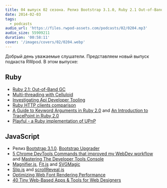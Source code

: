 ```yaml
---
title: 04 выпуск 02 сезона. Релиз Bootstrap 3.1.0, Ruby 2.1 Out-of-Band GC, Playful, Chrome DevTools Commands, Fit.js и прочее
date: 2014-02-03
tags:
  - podcasts
audio_url: 'https://files.rwpod-assets.com/podcasts/02/0204.mp3'
audio_size: 55909211
duration: '00:58:11'
cover: '/images/covers/02/0204.webp'
---
```


Добрый день уважаемые слушатели. Представляем новый выпуск подкаста RWpod. В этом выпуске:

## Ruby

- [Ruby 2.1: Out-of-Band GC](http://tmm1.net/ruby21-oobgc/)
- [Multi-threading with Celluloid](http://blog.crowdint.com/2014/01/23/multi-threading-with-celluloid.html)
- [Investigating Api Developer Tooling](http://mayerdan.com/programming/2014/01/29/investigating-api-tooling/)
- [Ruby HTTP clients comparison](http://www.slideshare.net/HiroshiNakamura/rubyhttp-clients-comparison)
- [A Guide to Keyword Arguments in Ruby 2.0](http://www.youtube.com/watch?v=u8Q6Of_mScI) and [An Introduction to TracePoint in Ruby 2.0](http://www.youtube.com/watch?v=V_dZQ6AeZDE)
- [Playful - a Ruby implementation of UPnP](https://github.com/turboladen/playful)

## JavaScript

- Релиз [Bootstrap 3.1.0](https://github.com/twbs/bootstrap/releases/tag/v3.1.0). [Bootstrap Upgrader](http://code.divshot.com/bootstrap3_upgrader/)
- [5 Chrome DevTools Commands that improved my WebDev workflow](https://medium.com/p/f1f29cb2c5e0) and [Mastering The Developer Tools Console](http://blog.teamtreehouse.com/mastering-developer-tools-console)
- [Magnifier.js](http://mark-rolich.github.io/Magnifier.js/), [Fit.js](http://soulwire.github.io/fit.js/) and [SVGMagic](http://svgmagic.bitlabs.nl/)
- [Slip.js](http://pornel.net/slip/) and [scrollReveal.js](http://julianlloyd.me/scrollreveal/)
- [Optimizing Web Font Rendering Performance](http://www.igvita.com/2014/01/31/optimizing-web-font-rendering-performance/)
- [40 Tiny Web-Based Apps & Tools for Web Designers](http://speckyboy.com/2014/01/30/40-tiny-web-based-apps-tools-web-designers/)
